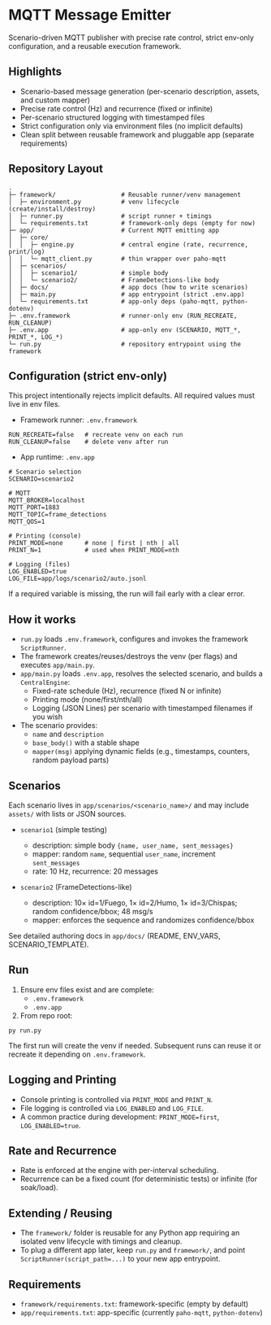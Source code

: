 # MQTT Message Emitter

Scenario-driven MQTT publisher with precise rate control, strict env-only configuration, and a reusable execution framework.

## Highlights
- Scenario-based message generation (per-scenario description, assets, and custom mapper)
- Precise rate control (Hz) and recurrence (fixed or infinite)
- Per-scenario structured logging with timestamped files
- Strict configuration only via environment files (no implicit defaults)
- Clean split between reusable framework and pluggable app (separate requirements)

## Repository Layout
```
.
├─ framework/                  # Reusable runner/venv management
│  ├─ environment.py           # venv lifecycle (create/install/destroy)
│  ├─ runner.py                # script runner + timings
│  └─ requirements.txt         # framework-only deps (empty for now)
├─ app/                        # Current MQTT emitting app
│  ├─ core/
│  │  ├─ engine.py             # central engine (rate, recurrence, print/log)
│  │  └─ mqtt_client.py        # thin wrapper over paho-mqtt
│  ├─ scenarios/
│  │  ├─ scenario1/            # simple body
│  │  └─ scenario2/            # FrameDetections-like body
│  ├─ docs/                    # app docs (how to write scenarios)
│  ├─ main.py                  # app entrypoint (strict .env.app)
│  └─ requirements.txt         # app-only deps (paho-mqtt, python-dotenv)
├─ .env.framework              # runner-only env (RUN_RECREATE, RUN_CLEANUP)
├─ .env.app                    # app-only env (SCENARIO, MQTT_*, PRINT_*, LOG_*)
└─ run.py                      # repository entrypoint using the framework
```

## Configuration (strict env-only)
This project intentionally rejects implicit defaults. All required values must live in env files.

- Framework runner: `.env.framework`
```
RUN_RECREATE=false   # recreate venv on each run
RUN_CLEANUP=false    # delete venv after run
```

- App runtime: `.env.app`
```
# Scenario selection
SCENARIO=scenario2

# MQTT
MQTT_BROKER=localhost
MQTT_PORT=1883
MQTT_TOPIC=frame_detections
MQTT_QOS=1

# Printing (console)
PRINT_MODE=none      # none | first | nth | all
PRINT_N=1            # used when PRINT_MODE=nth

# Logging (files)
LOG_ENABLED=true
LOG_FILE=app/logs/scenario2/auto.jsonl
```

If a required variable is missing, the run will fail early with a clear error.

## How it works
- `run.py` loads `.env.framework`, configures and invokes the framework `ScriptRunner`.
- The framework creates/reuses/destroys the venv (per flags) and executes `app/main.py`.
- `app/main.py` loads `.env.app`, resolves the selected scenario, and builds a `CentralEngine`:
  - Fixed-rate schedule (Hz), recurrence (fixed N or infinite)
  - Printing mode (none/first/nth/all)
  - Logging (JSON Lines) per scenario with timestamped filenames if you wish
- The scenario provides:
  - `name` and `description`
  - `base_body()` with a stable shape
  - `mapper(msg)` applying dynamic fields (e.g., timestamps, counters, random payload parts)

## Scenarios
Each scenario lives in `app/scenarios/<scenario_name>/` and may include `assets/` with lists or JSON sources.

- `scenario1` (simple testing)
  - description: simple body `{name, user_name, sent_messages}`
  - mapper: random `name`, sequential `user_name`, increment `sent_messages`
  - rate: 10 Hz, recurrence: 20 messages

- `scenario2` (FrameDetections-like)
  - description: 10× id=1/Fuego, 1× id=2/Humo, 1× id=3/Chispas; random confidence/bbox; 48 msg/s
  - mapper: enforces the sequence and randomizes confidence/bbox

See detailed authoring docs in `app/docs/` (README, ENV_VARS, SCENARIO_TEMPLATE).

## Run
1) Ensure env files exist and are complete:
   - `.env.framework`
   - `.env.app`
2) From repo root:
```
py run.py
```
The first run will create the venv if needed. Subsequent runs can reuse it or recreate it depending on `.env.framework`.

## Logging and Printing
- Console printing is controlled via `PRINT_MODE` and `PRINT_N`.
- File logging is controlled via `LOG_ENABLED` and `LOG_FILE`.
- A common practice during development: `PRINT_MODE=first`, `LOG_ENABLED=true`.

## Rate and Recurrence
- Rate is enforced at the engine with per-interval scheduling.
- Recurrence can be a fixed count (for deterministic tests) or infinite (for soak/load).

## Extending / Reusing
- The `framework/` folder is reusable for any Python app requiring an isolated venv lifecycle with timings and cleanup.
- To plug a different app later, keep `run.py` and `framework/`, and point `ScriptRunner(script_path=...)` to your new app entrypoint.

## Requirements
- `framework/requirements.txt`: framework-specific (empty by default)
- `app/requirements.txt`: app-specific (currently `paho-mqtt`, `python-dotenv`)
